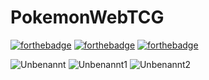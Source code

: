 # PokemonWebTCG
[![forthebadge](https://forthebadge.com/images/badges/uses-html.svg)](http://forthebadge.com)
[![forthebadge](https://forthebadge.com/images/badges/uses-css.svg)](http://forthebadge.com)
[![forthebadge](https://forthebadge.com/images/badges/uses-js.svg)](http://forthebadge.com)

![Unbenannt](https://github.com/user-attachments/assets/32a8f252-5b16-4fff-8d9e-f0ef08657727)
![Unbenannt1](https://github.com/user-attachments/assets/1aa03cf4-2408-46ca-85b8-839d35c3acd6)
![Unbenannt2](https://github.com/user-attachments/assets/88e65bb2-8974-491d-86ec-46a38b9d1cba)
